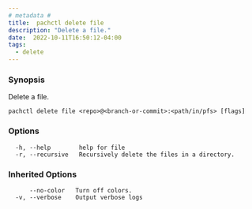 ```yaml
---
# metadata # 
title:  pachctl delete file
description: "Delete a file."
date:  2022-10-11T16:50:12-04:00
tags:
  - delete
---
```


### Synopsis

Delete a file.

```
pachctl delete file <repo>@<branch-or-commit>:<path/in/pfs> [flags]
```

### Options

```
  -h, --help        help for file
  -r, --recursive   Recursively delete the files in a directory.
```

### Inherited Options

```
      --no-color   Turn off colors.
  -v, --verbose    Output verbose logs
```

